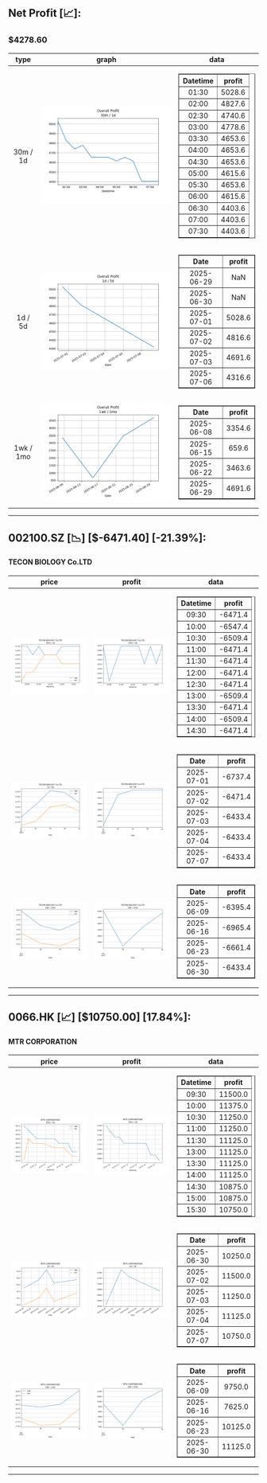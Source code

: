 ## Net Profit [📈]:
### $4278.60
|type|graph|data|
|:---:|:---:|:---:|
|30m / 1d|![net_profit](image/overall_30m-1d.png)|<table border="1" class="dataframe"> <thead> <tr style="text-align: center;"> <th>Datetime</th> <th>profit</th> </tr> </thead> <tbody> <tr> <td>01:30</td> <td>5028.6</td> </tr> <tr> <td>02:00</td> <td>4827.6</td> </tr> <tr> <td>02:30</td> <td>4740.6</td> </tr> <tr> <td>03:00</td> <td>4778.6</td> </tr> <tr> <td>03:30</td> <td>4653.6</td> </tr> <tr> <td>04:00</td> <td>4653.6</td> </tr> <tr> <td>04:30</td> <td>4653.6</td> </tr> <tr> <td>05:00</td> <td>4615.6</td> </tr> <tr> <td>05:30</td> <td>4653.6</td> </tr> <tr> <td>06:00</td> <td>4615.6</td> </tr> <tr> <td>06:30</td> <td>4403.6</td> </tr> <tr> <td>07:00</td> <td>4403.6</td> </tr> <tr> <td>07:30</td> <td>4403.6</td> </tr> </tbody></table>|
|1d / 5d|![net_profit](image/overall_1d-5d.png)|<table border="1" class="dataframe"> <thead> <tr style="text-align: center;"> <th>Date</th> <th>profit</th> </tr> </thead> <tbody> <tr> <td>2025-06-29</td> <td>NaN</td> </tr> <tr> <td>2025-06-30</td> <td>NaN</td> </tr> <tr> <td>2025-07-01</td> <td>5028.6</td> </tr> <tr> <td>2025-07-02</td> <td>4816.6</td> </tr> <tr> <td>2025-07-03</td> <td>4691.6</td> </tr> <tr> <td>2025-07-06</td> <td>4316.6</td> </tr> </tbody></table>|
|1wk / 1mo|![net_profit](image/overall_1wk-1mo.png)|<table border="1" class="dataframe"> <thead> <tr style="text-align: center;"> <th>Date</th> <th>profit</th> </tr> </thead> <tbody> <tr> <td>2025-06-08</td> <td>3354.6</td> </tr> <tr> <td>2025-06-15</td> <td>659.6</td> </tr> <tr> <td>2025-06-22</td> <td>3463.6</td> </tr> <tr> <td>2025-06-29</td> <td>4691.6</td> </tr> </tbody></table>|
---
## 002100.SZ [📉] [$-6471.40] [-21.39%]:
#### TECON BIOLOGY Co.LTD
|price|profit|data|
|:---:|:---:|:---:|
|![price](image/002100.SZ_30m-1d_price.png)|![profit](image/002100.SZ_30m-1d_profit.png)|<table border="1" class="dataframe"> <thead> <tr style="text-align: center;"> <th>Datetime</th> <th>profit</th> </tr> </thead> <tbody> <tr> <td>09:30</td> <td>-6471.4</td> </tr> <tr> <td>10:00</td> <td>-6547.4</td> </tr> <tr> <td>10:30</td> <td>-6509.4</td> </tr> <tr> <td>11:00</td> <td>-6471.4</td> </tr> <tr> <td>11:30</td> <td>-6471.4</td> </tr> <tr> <td>12:00</td> <td>-6471.4</td> </tr> <tr> <td>12:30</td> <td>-6471.4</td> </tr> <tr> <td>13:00</td> <td>-6509.4</td> </tr> <tr> <td>13:30</td> <td>-6471.4</td> </tr> <tr> <td>14:00</td> <td>-6509.4</td> </tr> <tr> <td>14:30</td> <td>-6471.4</td> </tr> </tbody></table>|
|![price](image/002100.SZ_1d-5d_price.png)|![profit](image/002100.SZ_1d-5d_profit.png)|<table border="1" class="dataframe"> <thead> <tr style="text-align: center;"> <th>Date</th> <th>profit</th> </tr> </thead> <tbody> <tr> <td>2025-07-01</td> <td>-6737.4</td> </tr> <tr> <td>2025-07-02</td> <td>-6471.4</td> </tr> <tr> <td>2025-07-03</td> <td>-6433.4</td> </tr> <tr> <td>2025-07-04</td> <td>-6433.4</td> </tr> <tr> <td>2025-07-07</td> <td>-6433.4</td> </tr> </tbody></table>|
|![price](image/002100.SZ_1wk-1mo_price.png)|![profit](image/002100.SZ_1wk-1mo_profit.png)|<table border="1" class="dataframe"> <thead> <tr style="text-align: center;"> <th>Date</th> <th>profit</th> </tr> </thead> <tbody> <tr> <td>2025-06-09</td> <td>-6395.4</td> </tr> <tr> <td>2025-06-16</td> <td>-6965.4</td> </tr> <tr> <td>2025-06-23</td> <td>-6661.4</td> </tr> <tr> <td>2025-06-30</td> <td>-6433.4</td> </tr> </tbody></table>|
---
## 0066.HK [📈] [$10750.00] [17.84%]:
#### MTR CORPORATION
|price|profit|data|
|:---:|:---:|:---:|
|![price](image/0066.HK_30m-1d_price.png)|![profit](image/0066.HK_30m-1d_profit.png)|<table border="1" class="dataframe"> <thead> <tr style="text-align: center;"> <th>Datetime</th> <th>profit</th> </tr> </thead> <tbody> <tr> <td>09:30</td> <td>11500.0</td> </tr> <tr> <td>10:00</td> <td>11375.0</td> </tr> <tr> <td>10:30</td> <td>11250.0</td> </tr> <tr> <td>11:00</td> <td>11250.0</td> </tr> <tr> <td>11:30</td> <td>11125.0</td> </tr> <tr> <td>13:00</td> <td>11125.0</td> </tr> <tr> <td>13:30</td> <td>11125.0</td> </tr> <tr> <td>14:00</td> <td>11125.0</td> </tr> <tr> <td>14:30</td> <td>10875.0</td> </tr> <tr> <td>15:00</td> <td>10875.0</td> </tr> <tr> <td>15:30</td> <td>10750.0</td> </tr> </tbody></table>|
|![price](image/0066.HK_1d-5d_price.png)|![profit](image/0066.HK_1d-5d_profit.png)|<table border="1" class="dataframe"> <thead> <tr style="text-align: center;"> <th>Date</th> <th>profit</th> </tr> </thead> <tbody> <tr> <td>2025-06-30</td> <td>10250.0</td> </tr> <tr> <td>2025-07-02</td> <td>11500.0</td> </tr> <tr> <td>2025-07-03</td> <td>11250.0</td> </tr> <tr> <td>2025-07-04</td> <td>11125.0</td> </tr> <tr> <td>2025-07-07</td> <td>10750.0</td> </tr> </tbody></table>|
|![price](image/0066.HK_1wk-1mo_price.png)|![profit](image/0066.HK_1wk-1mo_profit.png)|<table border="1" class="dataframe"> <thead> <tr style="text-align: center;"> <th>Date</th> <th>profit</th> </tr> </thead> <tbody> <tr> <td>2025-06-09</td> <td>9750.0</td> </tr> <tr> <td>2025-06-16</td> <td>7625.0</td> </tr> <tr> <td>2025-06-23</td> <td>10125.0</td> </tr> <tr> <td>2025-06-30</td> <td>11125.0</td> </tr> </tbody></table>|
---
